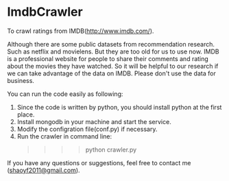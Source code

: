 ImdbCrawler
===========

To crawl ratings from IMDB(http://www.imdb.com/).

Although there are some public datasets from recommendation research. 
Such as netflix and movielens. But they are too old for us to use now. 
IMDB is a professional website for people to share their comments and 
rating about the movies they have watched. So it will be helpful to 
our research if we can take advantage of the data on IMDB. Please 
don't use the data for business.

You can run the code easily as following:
1. Since the code is written by python, you should install python at 
the first place.
2. Install mongodb in your machine and start the service.
3. Modify the configration file(conf.py) if necessary.
4. Run the crawler in command line:
    >>>>python crawler.py
     
If you have any questions or suggestions, feel free to contact me
(shaoyf2011@gmail.com).
